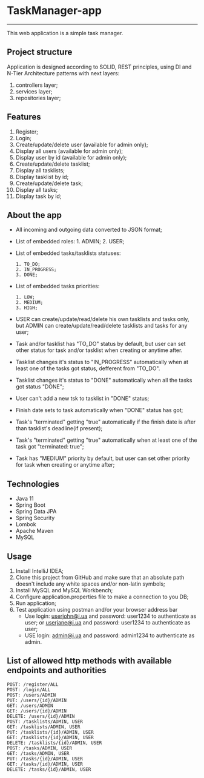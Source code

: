 # TaskManager-app
_____________________________
This web application is a simple task manager.

Project structure
-----------
Application is designed according to SOLID, REST principles, using DI and N-Tier Architecture patterns with next layers:
1. controllers layer;
2. services layer;
3. repositories layer;

Features
-----------
1. Register;
2. Login;
3. Create/update/delete user (available for admin only);
4. Display all users (available for admin only);
5. Display user by id (available for admin only);
6. Create/update/delete tasklist;
7. Display all tasklists;
8. Display tasklist by id;
9. Create/update/delete task;
10. Display all tasks;
11. Display task by id;

About the app
-----------
* All incoming and outgoing data converted to JSON format;
* List of embedded roles:
      1. ADMIN;
      2. USER;
* List of embedded tasks/tasklists statuses:

      1. TO_DO;
      2. IN_PROGRESS;
      3. DONE;
* List of embedded tasks priorities:

      1. LOW;
      2. MEDIUM;
      3. HIGH;
* USER can create/update/read/delete his own tasklists and tasks only, but ADMIN can create/update/read/delete tasklists and tasks for any user;
* Task and/or tasklist has "TO_DO" status by default, but user can set other status for task and/or tasklist when creating or anytime after.
* Tasklist changes it's status to "IN_PROGRESS" automatically when at least one of the tasks got status, defferent from "TO_DO".
* Tasklist changes it's status to "DONE" automatically when all the tasks got status "DONE";
* User can't add a new tsk to tasklist in "DONE" status;
* Finish date sets to task automatically when "DONE" status has got;
* Task's "terminated" getting "true" automatically if the finish date is after than tasklist's deadline(if present);
* Task's "terminated" getting "true" automatically when at least one of the task got "terminated: true";
* Task has "MEDIUM" priority by default, but user can set other priority for task when creating or anytime after;

Technologies
-----------
* Java 11
* Spring Boot
* Spring Data JPA
* Spring Security
* Lombok
* Apache Maven
* MySQL

Usage
-----------
1. Install IntelliJ IDEA;
2. Clone this project from GitHub and make sure that an absolute path doesn't include any white spaces and/or non-latin
   symbols;
3. Install MySQL and MySQL Workbench;
4. Configure application.properties file to make a connection to you DB;
5. Run application;
6. Test application using postman and/or your browser address bar
   * Use login: userjohn@i.ua and password: user1234 to authenticate as user;
             or userjane@i.ua and password: user1234 to authenticate as user;
   * USE login: admin@i.ua and password: admin1234 to authenticate as admin.

List of allowed http methods with available endpoints and authorities
-----------
```
POST: /register/ALL
POST: /login/ALL
POST: /users/ADMIN
PUT: /users/{id}/ADMIN
GET: /users/ADMIN
GET: /users/{id}/ADMIN
DELETE: /users/{id}/ADMIN
POST: /tasklists/ADMIN, USER
GET: /tasklists/ADMIN, USER
PUT: /tasklists/{id}/ADMIN, USER
GET: /tasklists/{id}/ADMIN, USER
DELETE: /tasklists/{id}/ADMIN, USER
POST: /tasks/ADMIN, USER
GET: /tasks/ADMIN, USER
PUT: /tasks/{id}/ADMIN, USER
GET: /tasks/{id}/ADMIN, USER
DELETE: /tasks/{id}/ADMIN, USER
```
